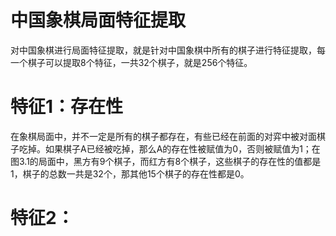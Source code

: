 # 中国象棋局面特征提取
对中国象棋进行局面特征提取，就是针对中国象棋中所有的棋子进行特征提取，每一个棋子可以提取8个特征，一共32个棋子，就是256个特征。
# 特征1：存在性
在象棋局面中，并不一定是所有的棋子都存在，有些已经在前面的对弈中被对面棋子吃掉。如果棋子A已经被吃掉，那么A的存在性被赋值为0，否则被赋值为1；在图3.1的局面中，黑方有9个棋子，而红方有8个棋子，这些棋子的存在性的值都是1，棋子的总数一共是32个，那其他15个棋子的存在性都是0。
# 特征2：

